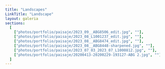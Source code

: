 ```yaml
---
title: "Landscapes"
LinkTitle: "Landscape"
layout: galeria
sections:
  [
    ["photos/portfolio/paisaje/2023_09__ABG8506_edit.jpg", ""],
    ["photos/portfolio/paisaje/2023_08_L1001237_edit.jpg", ""],
    ["photos/portfolio/paisaje/2023_08__ABG8474_edit.jpg", ""],
    ["photos/portfolio/paisaje/2023_08__ABG8448-sharpened.jpg", ""],
    ["photos/portfolio/paisaje/2023_07_03_2023_07_L1000812.jpg", ""],
    ["photos/portfolio/paisaje/20200413-20200229-193127-ABG 2.jpg", ""],
  ]
---
```

